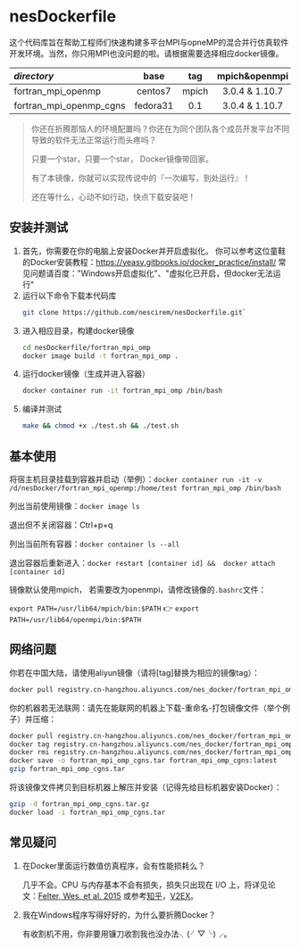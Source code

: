 # nesDockerfile

这个代码库旨在帮助工程师们快速构建多平台MPI与opneMP的混合并行仿真软件开发环境。当然，你只用MPI也没问题的啦。请根据需要选择相应docker镜像。

| _directory_             |   base   |  tag  | mpich&openmpi  | cgns  |
| :---------------------- | :------: | :---: | :------------: | :---: |
| fortran_mpi_openmp      | centos7  | mpich | 3.0.4 & 1.10.7 |       |
| fortran_mpi_openmp_cgns | fedora31 |  0.1  | 3.0.4 & 1.10.7 | 3.2.1 |


> 你还在折腾那恼人的环境配置吗？你还在为同个团队各个成员开发平台不同导致的软件无法正常运行而头疼吗？
>
> 只要一个star，只要一个star， Docker镜像带回家。
>
> 有了本镜像，你就可以实现传说中的『一次编写，到处运行』！
>
> 还在等什么，心动不如行动，快点下载安装吧！



## 安装并测试

1. 首先，你需要在你的电脑上安装Docker并开启虚拟化。
	你可以参考这位童鞋的Docker安装教程：https://yeasy.gitbooks.io/docker_practice/install/
	常见问题请百度："Windows开启虚拟化"、"虚拟化已开启，但docker无法运行"
2. 运行以下命令下载本代码库
	```bash
	git clone https://github.com/nescirem/nesDockerfile.git`
	```
3. 进入相应目录，构建docker镜像
	```bash
	cd nesDockerfile/fortran_mpi_omp
	docker image build -t fortran_mpi_omp .
	```
4. 运行docker镜像（生成并进入容器）
	```bash
	docker container run -it fortran_mpi_omp /bin/bash
	```
5. 编译并测试
	```bash
	make && chmod +x ./test.sh && ./test.sh
	```



## 基本使用

将宿主机目录挂载到容器并启动（举例）：`docker container run -it -v /d/nesDocker/fortran_mpi_openmp:/home/test fortran_mpi_omp /bin/bash`

列出当前使用镜像：`docker image ls`

退出但不关闭容器：Ctrl+p+q

列出当前所有容器：`docker container ls --all`

退出容器后重新进入：`docker restart [container id] &&  docker attach [container id]` 



镜像默认使用mpich， 若需要改为openmpi，请修改镜像的`.bashrc`文件：

`export PATH=/usr/lib64/mpich/bin:$PATH` 👉 `export PATH=/usr/lib64/openmpi/bin:$PATH`



## 网络问题

你若在中国大陆，请使用aliyun镜像（请将[tag]替换为相应的镜像tag）：

```bash
docker pull registry.cn-hangzhou.aliyuncs.com/nes_docker/fortran_mpi_omp:[tag]
```

你的机器若无法联网：请先在能联网的机器上下载-重命名-打包镜像文件（举个例子）并压缩：

```bash
docker pull registry.cn-hangzhou.aliyuncs.com/nes_docker/fortran_mpi_omp:0.1
docker tag registry.cn-hangzhou.aliyuncs.com/nes_docker/fortran_mpi_omp:0.1 fortran_mpi_omp_cgns:latest
docker rmi registry.cn-hangzhou.aliyuncs.com/nes_docker/fortran_mpi_omp:0.1
docker save -o fortran_mpi_omp_cgns.tar fortran_mpi_omp_cgns:latest
gzip fortran_mpi_omp_cgns.tar
```

将该镜像文件拷贝到目标机器上解压并安装（记得先给目标机器安装Docker）：

```bash
gzip -d fortran_mpi_omp_cgns.tar.gz
docker load -i fortran_mpi_omp_cgns.tar
```



## 常见疑问

1. 在Docker里面运行数值仿真程序，会有性能损耗么？

   几乎不会。CPU 与内存基本不会有损失，损失只出现在 I/O 上，将详见论文：[Felter, Wes, et al. 2015](https://scholar.google.com/scholar?q=An+Updated+Performance+Comparison+of+Virtual+Machines+and+Linux+Containers&hl=zh-CN&as_sdt=0&as_vis=1&oi=scholart) 或参考[知乎](https://www.zhihu.com/question/29027322)，[V2EX](https://www.v2ex.com/t/394313)。

2. 我在Windows程序写得好好的，为什么要折腾Docker？

   有收割机不用，你非要用镰刀收割我也没办法╮(╯▽╰)╭。


